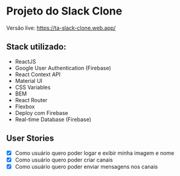 # Projeto do Slack Clone
Versão live: https://ta-slack-clone.web.app/

## Stack utilizado:
- ReactJS
- Google User Authentication (Firebase)
- React Context API
- Material UI 
- CSS Variables
- BEM
- React Router
- Flexbox
- Deploy com Firebase
- Real-time Database (Firebase)

## User Stories

- [x] Como usuário quero poder logar e exibir minha imagem e nome
- [x] Como usuário quero poder criar canais
- [x] Como usuário quero poder enviar mensagens nos canais

